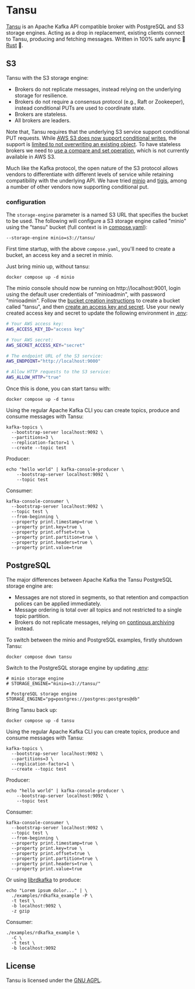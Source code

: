 # Tansu

[Tansu][github-com-tansu-io] is an Apache Kafka API compatible broker
with PostgreSQL and S3 storage engines. Acting as a drop in replacement,
existing clients connect to Tansu, producing and fetching messages.
Written in 100% safe async 🦀 [Rust][rust-lang-org] 🚀.

## S3

Tansu with the S3 storage engine:

- Brokers do not replicate messages, instead relying on the underlying
  storage for resilience.
- Brokers do not require a consensus protocol (e.g., Raft or
  Zookeeper), instead conditional PUTs are used to coordinate state.
- Brokers are stateless.
- All brokers are leaders.

Note that, Tansu requires that the underlying S3 service support conditional
PUT requests. While
[AWS S3 does now support conditional writes][aws-s3-conditional-writes],
the support is
[limited to not overwriting an existing object][aws-s3-conditional-requests].
To have stateless brokers we need to
[use a compare and set operation][tigris-conditional-writes],
which is not currently available in AWS S3.

Much like the Kafka protocol, the open nature of the S3 protocol allows vendors
to differentiate with different levels of service while retaining compatibility
with the underlying API. We have tried [minio][min-io]
and [tigis][tigris-conditional-writes], among a number of other vendors now supporting
conditional put.

### configuration

The `storage-engine` parameter is a named S3 URL that specifies the bucket
to be used. The following will configure a S3 storage engine called "minio"
using the "tansu" bucket (full context is in
[compose.yaml](compose.yaml)):

```shell
--storage-engine minio=s3://tansu/
```

First time startup, with the above `compose.yaml`, you'll need to
create a bucket, an access key and a secret in minio.

Just bring minio up, without tansu:

```shell
docker compose up -d minio
```

The minio console should now be running on http://localhost:9001, login using
the default user credentials of "minioadmin", with password "minioadmin". Follow
the [bucket creation instructions][minio-create-bucket]
to create a bucket called "tansu", and then
[create an access key and secret][minio-create-access-key].
Use your newly created access key and
secret to update the following environment in [.env](.env):

```bash
# Your AWS access key:
AWS_ACCESS_KEY_ID="access key"

# Your AWS secret:
AWS_SECRET_ACCESS_KEY="secret"

# The endpoint URL of the S3 service:
AWS_ENDPOINT="http://localhost:9000"

# Allow HTTP requests to the S3 service:
AWS_ALLOW_HTTP="true"
```

Once this is done, you can start tansu with:

```shell
docker compose up -d tansu
```

Using the regular Apache Kafka CLI you can create topics, produce and consume
messages with Tansu:

```shell
kafka-topics \
  --bootstrap-server localhost:9092 \
  --partitions=3 \
  --replication-factor=1 \
  --create --topic test
```

Producer:

```shell
echo "hello world" | kafka-console-producer \
    --bootstrap-server localhost:9092 \
    --topic test
```

Consumer:

```shell
kafka-console-consumer \
  --bootstrap-server localhost:9092 \
  --topic test \
  --from-beginning \
  --property print.timestamp=true \
  --property print.key=true \
  --property print.offset=true \
  --property print.partition=true \
  --property print.headers=true \
  --property print.value=true
```

## PostgreSQL

The major differences between Apache Kafka the Tansu PostgreSQL
storage engine are:

- Messages are not stored in segments, so that retention and
  compaction polices can be applied immediately.
- Message ordering is total over all topics and not restricted to a
  single topic partition.
- Brokers do not replicate messages, relying on [continous
  archiving][continuous-archiving] instead.

To switch between the minio and PostgreSQL examples, firstly
shutdown Tansu:

```shell
docker compose down tansu
```

Switch to the PostgreSQL storage engine by updating [.env](.env):

```env
# minio storage engine
# STORAGE_ENGINE="minio=s3://tansu/"

# PostgreSQL storage engine
STORAGE_ENGINE="pg=postgres://postgres:postgres@db"
```

Bring Tansu back up:

```shell
docker compose up -d tansu
```

Using the regular Apache Kafka CLI you can create topics, produce and consume
messages with Tansu:

```shell
kafka-topics \
  --bootstrap-server localhost:9092 \
  --partitions=3 \
  --replication-factor=1 \
  --create --topic test
```

Producer:

```shell
echo "hello world" | kafka-console-producer \
    --bootstrap-server localhost:9092 \
    --topic test
```

Consumer:

```shell
kafka-console-consumer \
  --bootstrap-server localhost:9092 \
  --topic test \
  --from-beginning \
  --property print.timestamp=true \
  --property print.key=true \
  --property print.offset=true \
  --property print.partition=true \
  --property print.headers=true \
  --property print.value=true
```

Or using [librdkafka][librdkafka] to produce:

```shell
echo "Lorem ipsum dolor..." | \
  ./examples/rdkafka_example -P \
  -t test \
  -b localhost:9092 \
  -z gzip
```

Consumer:

```shell
./examples/rdkafka_example \
  -C \
  -t test \
  -b localhost:9092
```

## License

Tansu is licensed under the [GNU AGPL][agpl-license].

[agpl-license]: https://www.gnu.org/licenses/agpl-3.0.en.html
[aws-s3-conditional-requests]: https://docs.aws.amazon.com/AmazonS3/latest/userguide/conditional-requests.html
[aws-s3-conditional-writes]: https://aws.amazon.com/about-aws/whats-new/2024/08/amazon-s3-conditional-writes/
[continuous-archiving]: https://www.postgresql.org/docs/current/continuous-archiving.html
[github-com-tansu-io]: https://github.com/tansu-io/tansu
[librdkafka]: https://github.com/confluentinc/librdkafka
[min-io]: https://min.io
[rust-lang-org]: https://www.rust-lang.org
[tigris-conditional-writes]: https://www.tigrisdata.com/blog/s3-conditional-writes/
[minio-create-bucket]: https://min.io/docs/minio/container/administration/console/managing-objects.html#creating-buckets
[minio-create-access-key]: https://min.io/docs/minio/container/administration/console/security-and-access.html#id1
